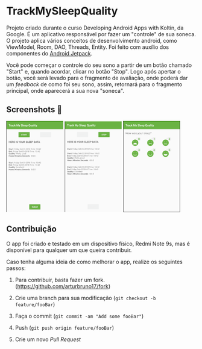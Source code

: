 # TrackMySleepQuality

Projeto criado durante o curso Developing Android Apps with Koltin, da Google. É um aplicativo responsável por fazer um "controle" de sua soneca. O projeto aplica vários conceitos
de desenvolvimento android, como ViewModel, Room, DAO, Threads, Entity. Foi feito com auxílio dos componentes do [Android Jetpack](https://developer.android.com/jetpack/getting-started?hl=pt-br).

Você pode começar o controle do seu sono a partir de um botão chamado "Start" e, quando acordar, clicar no botão "Stop". Logo após apertar o botão, 
você será levado para o fragmento de avaliação, onde poderá dar um *feedback* de como foi seu sono, assim, retornará para o fragmento principal, onde aparecerá a sua nova "soneca".

## Screenshots 📱
<img src="https://github.com/arturbruno17/GuessTheWord/blob/main/screenshots/sleep_quality_tracker_start.png" width="30%"></img> 
<img src="https://github.com/arturbruno17/GuessTheWord/blob/main/screenshots/sleep_quality_tracker_stop.png" width="30%"></img> 
<img src="https://github.com/arturbruno17/GuessTheWord/blob/main/screenshots/sleep_quality_tracker_quality.png" width="30%"></img>

## Contribuição
O app foi criado e testado em um dispositivo físico, Redmi Note 9s, mas é disponível para qualquer um que queira contribuir.

Caso tenha alguma ideia de como melhorar o app, realize os seguintes passos:

1. Para contribuir, basta fazer um fork. 
(<https://github.com/arturbruno17/fork>)

2. Crie uma branch para sua modificação
(`git checkout -b feature/fooBar`)

3. Faça o commit
(`git commit -am "Add some fooBar"`)

4. Push
(`git push origin feature/fooBar`)

5. Crie um novo *Pull Request*
